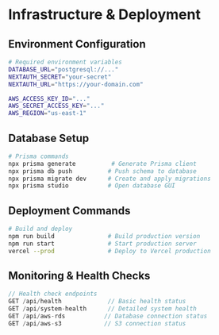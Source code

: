 # Infrastructure & Deployment

## Environment Configuration
```bash
# Required environment variables
DATABASE_URL="postgresql://..."
NEXTAUTH_SECRET="your-secret"
NEXTAUTH_URL="https://your-domain.com"

AWS_ACCESS_KEY_ID="..."
AWS_SECRET_ACCESS_KEY="..."
AWS_REGION="us-east-1"
```

## Database Setup
```bash
# Prisma commands
npx prisma generate          # Generate Prisma client
npx prisma db push          # Push schema to database
npx prisma migrate dev      # Create and apply migrations
npx prisma studio           # Open database GUI
```

## Deployment Commands
```bash
# Build and deploy
npm run build               # Build production version
npm run start               # Start production server
vercel --prod               # Deploy to Vercel production
```

## Monitoring & Health Checks
```typescript
// Health check endpoints
GET /api/health             // Basic health status
GET /api/system-health      // Detailed system health
GET /api/aws-rds           // Database connection status
GET /api/aws-s3            // S3 connection status
```
